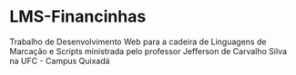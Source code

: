 # LMS-Financinhas
Trabalho de Desenvolvimento Web para a cadeira de Linguagens de Marcação e Scripts ministrada pelo professor Jefferson de Carvalho Silva na UFC - Campus Quixadá
